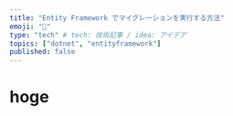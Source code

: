 ```yaml
---
title: "Entity Framework でマイグレーションを実行する方法"
emoji: "🐷"
type: "tech" # tech: 技術記事 / idea: アイデア
topics: ["dotnet", "entityframework"]
published: false
---
```


# hoge